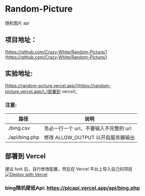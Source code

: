 # Random-Picture

随机图片 api
## 项目地址：

[https://github.com/Crazy-White/Random-Picture/](https://github.com/Crazy-White/Random-Picture/)

## 实验地址:

[https://random-picture.vercel.app/](https://random-picture.vercel.app/)_(部署到 vercel)_

### 注意:

| 路径            | 说明                                   |
| --------------- | -------------------------------------- |
| ./bing.csv       | 务必一行一个 url，不要输入不完整的 url |
| ./api/bing.php | 修改 ALLOW_OUTPUT 以开启服务器输出     |

## 部署到 Vercel

建议 fork 后，自行修改配置，然后在 Vercel 平台上导入自己的项目  
[![Deploy with Vercel](https://vercel.com/button)](https://vercel.com/import/git?s=https%3A%2F%2Fgithub.com%2FCrazy-White%2FRandom-Picture)


### bing随机壁纸Api: https://picapi.vercel.app/api/bing.php
